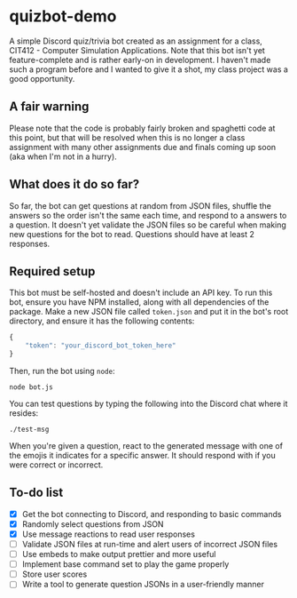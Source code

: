 # quizbot-demo
A simple Discord quiz/trivia bot created as an assignment for a class, CIT412 - Computer Simulation Applications. Note that this bot isn't yet feature-complete and is rather early-on in development. I haven't made such a program before and I wanted to give it a shot, my class project was a good opportunity.

## A fair warning
Please note that the code is probably fairly broken and spaghetti code at this point, but that will be resolved when this is no longer a class assignment with many other assignments due and finals coming up soon (aka when I'm not in a hurry).

## What does it do so far?
So far, the bot can get questions at random from JSON files, shuffle the answers so the order isn't the same each time, and respond to a answers to a question. It doesn't yet validate the JSON files so be careful when making new questions for the bot to read. Questions should have at least 2 responses.

## Required setup
This bot must be self-hosted and doesn't include an API key. To run this bot, ensure you have NPM installed, along with all dependencies of the package. Make a new JSON file called `token.json` and put it in the bot's root directory, and ensure it has the following contents:
```JavaScript
{
    "token": "your_discord_bot_token_here"
}
```

Then, run the bot using `node`:
```
node bot.js
```

You can test questions by typing the following into the Discord chat where it resides:
```
./test-msg
```

When you're given a question, react to the generated message with one of the emojis it indicates for a specific answer. It should respond with if you were correct or incorrect.

## To-do list
- [x] Get the bot connecting to Discord, and responding to basic commands
- [x] Randomly select questions from JSON
- [x] Use message reactions to read user responses
- [ ] Validate JSON files at run-time and alert users of incorrect JSON files
- [ ] Use embeds to make output prettier and more useful
- [ ] Implement base command set to play the game properly
- [ ] Store user scores
- [ ] Write a tool to generate question JSONs in a user-friendly manner